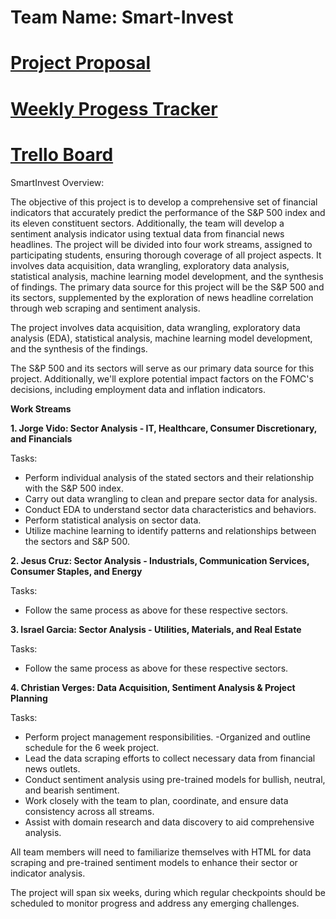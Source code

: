 # Team Name: Smart-Invest

# [Project Proposal](https://docs.google.com/document/d/e/2PACX-1vTzKFaD-gmkiiyhWRvGZRE6MDSxCHEmpiOZeRyB3UcNaPjGmtpM9-dgpua658xxrAEBWQC7FpokyM86/pub)

# [Weekly Progess Tracker](https://docs.google.com/document/d/1otYlXZGQOuErj6wqcJDgdAMNvc1aiSX3G2qUmoSyn_0/edit)

# [Trello Board](https://trello.com/b/c62GpdyU/finalproject)

SmartInvest Overview:

The objective of this project is to develop a comprehensive set of financial indicators that accurately predict the performance of the S&P 500 index and its eleven constituent sectors. Additionally, the team will develop a sentiment analysis indicator using textual data from financial news headlines. The project will be divided into four work streams, assigned to participating students, ensuring thorough coverage of all project aspects. It involves data acquisition, data wrangling, exploratory data analysis, statistical analysis, machine learning model development, and the synthesis of findings. The primary data source for this project will be the S&P 500 and its sectors, supplemented by the exploration of news headline correlation through web scraping and sentiment analysis.

The project involves data acquisition, data wrangling, exploratory data analysis (EDA), statistical analysis, machine learning model development, and the synthesis of the findings.

The S&P 500 and its sectors will serve as our primary data source for this project. Additionally, we'll explore potential impact factors on the FOMC's decisions, including employment data and inflation indicators.

**Work Streams**

**1. Jorge Vido: Sector Analysis - IT, Healthcare, Consumer Discretionary, and Financials**

Tasks:

- Perform individual analysis of the stated sectors and their relationship with the S&P 500 index.
- Carry out data wrangling to clean and prepare sector data for analysis.
- Conduct EDA to understand sector data characteristics and behaviors.
- Perform statistical analysis on sector data.
- Utilize machine learning to identify patterns and relationships between the sectors and S&P 500.

**2. Jesus Cruz: Sector Analysis - Industrials, Communication Services, Consumer Staples, and Energy**

Tasks:

- Follow the same process as above for these respective sectors.

**3. Israel Garcia: Sector Analysis - Utilities, Materials, and Real Estate**

Tasks:

- Follow the same process as above for these respective sectors.


**4. Christian Verges: Data Acquisition, Sentiment Analysis & Project Planning**

Tasks:

- Perform project management responsibilities. 
-Organized and outline schedule for the 6 week project. 
- Lead the data scraping efforts to collect necessary data from financial news outlets.
- Conduct sentiment analysis using pre-trained models for bullish, neutral, and bearish sentiment.
- Work closely with the team to plan, coordinate, and ensure data consistency across all streams.
- Assist with domain research and data discovery to aid comprehensive analysis.

All team members will need to familiarize themselves with HTML for data scraping and pre-trained sentiment models to enhance their sector or indicator analysis. 

The project will span six weeks, during which regular checkpoints should be scheduled to monitor progress and address any emerging challenges.


